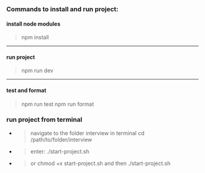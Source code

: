 ### Commands to install and run project:

#### install node modules

> npm install

---

#### run project

> npm run dev

---

#### test and format

> npm run test
> npm run format

### run project from terminal
* >navigate to the folder interview in terminal cd /path/to/folder/interview
* >enter: ./start-project.sh
* >or chmod +x start-project.sh and then ./start-project.sh



